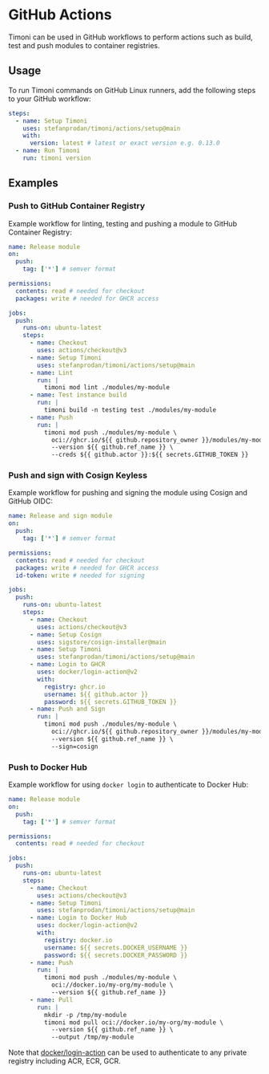 # GitHub Actions

Timoni can be used in GitHub workflows to perform actions
such as build, test and push modules to container registries.

## Usage

To run Timoni commands on GitHub Linux runners,
add the following steps to your GitHub workflow:

```yaml
steps:
  - name: Setup Timoni
    uses: stefanprodan/timoni/actions/setup@main
    with:
      version: latest # latest or exact version e.g. 0.13.0
  - name: Run Timoni
    run: timoni version
```

## Examples

### Push to GitHub Container Registry

Example workflow for linting, testing and pushing a module to GitHub Container Registry:

```yaml
name: Release module
on:
  push:
    tag: ['*'] # semver format

permissions:
  contents: read # needed for checkout
  packages: write # needed for GHCR access

jobs:
  push:
    runs-on: ubuntu-latest
    steps:
      - name: Checkout
        uses: actions/checkout@v3
      - name: Setup Timoni
        uses: stefanprodan/timoni/actions/setup@main
      - name: Lint
        run: |
          timoni mod lint ./modules/my-module
      - name: Test instance build
        run: |
          timoni build -n testing test ./modules/my-module
      - name: Push
        run: |
          timoni mod push ./modules/my-module \
            oci://ghcr.io/${{ github.repository_owner }}/modules/my-module \
            --version ${{ github.ref_name }} \
            --creds ${{ github.actor }}:${{ secrets.GITHUB_TOKEN }}
```

### Push and sign with Cosign Keyless

Example workflow for pushing and signing the module using Cosign and GitHub OIDC:

```yaml
name: Release and sign module
on:
  push:
    tag: ['*'] # semver format

permissions:
  contents: read # needed for checkout
  packages: write # needed for GHCR access
  id-token: write # needed for signing

jobs:
  push:
    runs-on: ubuntu-latest
    steps:
      - name: Checkout
        uses: actions/checkout@v3
      - name: Setup Cosign
        uses: sigstore/cosign-installer@main
      - name: Setup Timoni
        uses: stefanprodan/timoni/actions/setup@main
      - name: Login to GHCR
        uses: docker/login-action@v2
        with:
          registry: ghcr.io
          username: ${{ github.actor }}
          password: ${{ secrets.GITHUB_TOKEN }}
      - name: Push and Sign
        run: |
          timoni mod push ./modules/my-module \
            oci://ghcr.io/${{ github.repository_owner }}/modules/my-module \
            --version ${{ github.ref_name }} \
            --sign=cosign
```

### Push to Docker Hub

Example workflow for using `docker login` to authenticate to Docker Hub:

```yaml
name: Release module
on:
  push:
    tag: ['*'] # semver format

permissions:
  contents: read # needed for checkout

jobs:
  push:
    runs-on: ubuntu-latest
    steps:
      - name: Checkout
        uses: actions/checkout@v3
      - name: Setup Timoni
        uses: stefanprodan/timoni/actions/setup@main
      - name: Login to Docker Hub
        uses: docker/login-action@v2
        with:
          registry: docker.io
          username: ${{ secrets.DOCKER_USERNAME }}
          password: ${{ secrets.DOCKER_PASSWORD }}
      - name: Push
        run: |
          timoni mod push ./modules/my-module \
            oci://docker.io/my-org/my-module \
            --version ${{ github.ref_name }}
      - name: Pull
        run: |
          mkdir -p /tmp/my-module
          timoni mod pull oci://docker.io/my-org/my-module \
            --version ${{ github.ref_name }} \
            --output /tmp/my-module
```

Note that [docker/login-action](https://github.com/docker/login-action)
can be used to authenticate to any private registry including ACR, ECR, GCR.
